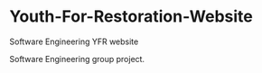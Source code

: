 # Youth-For-Restoration-Website
Software Engineering YFR website

Software Engineering group project.
